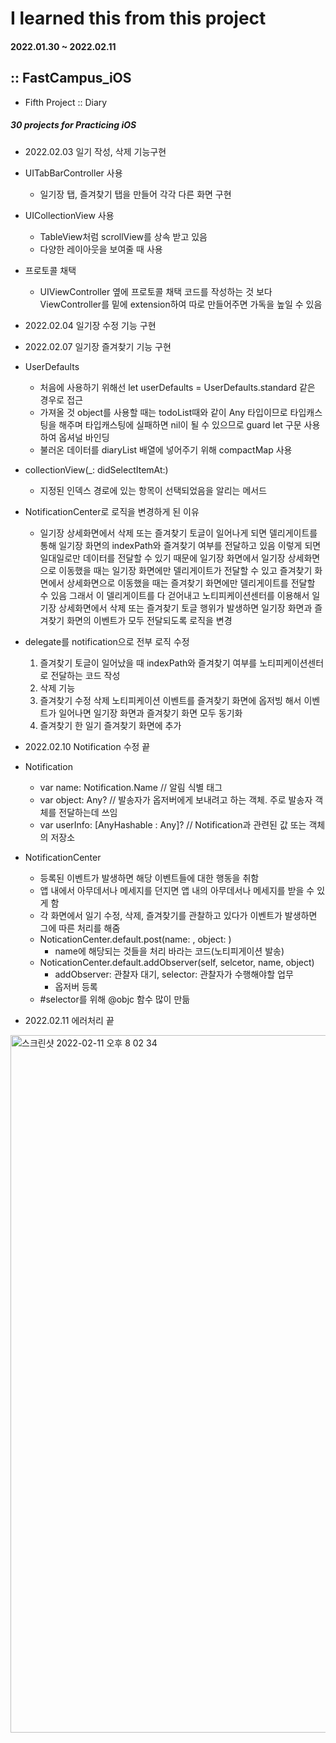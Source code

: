 # I learned this from this project
#### 2022.01.30 ~ 2022.02.11

## :: FastCampus_iOS

- Fifth Project :: Diary

##### 30 projects for Practicing iOS


* 2022.02.03 일기 작성, 삭제 기능구현
* UITabBarController 사용
    - 일기장 탭, 즐겨찾기 탭을 만들어 각각 다른 화면 구현
* UICollectionView 사용
    - TableView처럼 scrollView를 상속 받고 있음
    - 다양한 레이아웃을 보여줄 때 사용
* 프로토콜 채택
    - UIViewController 옆에 프로토콜 채택 코드를 작성하는 것 보다 ViewController를 밑에 extension하여 따로 만들어주면 가독을 높일 수 있음
* 2022.02.04 일기장 수정 기능 구현
* 2022.02.07 일기장 즐겨찾기 기능 구현

* UserDefaults
    - 처음에 사용하기 위해선 let userDefaults = UserDefaults.standard 같은 경우로 접근
    - 가져올 것 object를 사용할 때는 todoList때와 같이 Any 타입이므로 타입캐스팅을 해주며 타입캐스팅에 실패하면 nil이 될 수 있으므로 guard let 구문 사용하여 옵셔널 바인딩
    - 불러온 데이터를 diaryList 배열에 넣어주기 위해 compactMap 사용
* collectionView(_: didSelectItemAt:) 
    - 지정된 인덱스 경로에 있는 항목이 선택되었음을 알리는 메서드
    
* NotificationCenter로 로직을 변경하게 된 이유
    - 일기장 상세화면에서 삭제 또는 즐겨찾기 토글이 일어나게 되면 델리게이트를 통해 일기장 화면의 indexPath와 즐겨찾기 여부를 전달하고 있음
    이렇게 되면 일대일로만 데이터를 전달할 수 있기 때문에 일기장 화면에서 일기장 상세화면으로 이동했을 때는 일기장 화면에만 델리게이트가 전달할 수 있고 즐겨찾기 화면에서 상세화면으로 이동했을 때는 즐겨찾기 화면에만 델리게이트를 전달할 수 있음
    그래서 이 델리게이트를 다 걷어내고 노티피케이션센터를 이용해서 일기장 상세화면에서 삭제 또는 즐겨찾기 토글 행위가 발생하면 일기장 화면과 즐겨찾기 화면의 이벤트가 모두 전달되도록 로직을 변경
    
* delegate를 notification으로 전부 로직 수정
    1. 즐겨찾기 토글이 일어났을 때 indexPath와 즐겨찾기 여부를 노티피케이션센터로 전달하는 코드 작성
    2. 삭제 기능
    3. 즐겨찾기 수정 삭제 노티피케이션 이벤트를 즐겨찾기 화면에 옵저빙 해서 이벤트가 일어나면 일기장 화면과 즐겨찾기 화면 모두 동기화
    4. 즐겨찾기 한 일기 즐겨찾기 화면에 추가

* 2022.02.10 Notification 수정 끝

* Notification
    - var name: Notification.Name // 알림 식별 태그
    - var object: Any? // 발송자가 옵저버에게 보내려고 하는 객체. 주로 발송자 객체를 전달하는데 쓰임
    - var userInfo: [AnyHashable : Any]? // Notification과 관련된 값 또는 객체의 저장소
* NotificationCenter
    - 등록된 이벤트가 발생하면 해당 이벤트들에 대한 행동을 취함
    - 앱 내에서 아무데서나 메세지를 던지면 앱 내의 아무데서나 메세지를 받을 수 있게 함
    - 각 화면에서 일기 수정, 삭제, 즐겨찾기를 관찰하고 있다가 이벤트가 발생하면 그에 따른 처리를 해줌
    - NoticationCenter.default.post(name: , object: )
        - name에 해당되는 것들을 처리 바라는 코드(노티피게이션 발송)
    - NoticationCenter.default.addObserver(self, selcetor, name, object)
        - addObserver: 관찰자 대기, selector: 관찰자가 수행해야할 업무
        - 옵저버 등록
    - #selector를 위해 @objc 함수 많이 만듦

* 2022.02.11 에러처리 끝

<img width="1116" alt="스크린샷 2022-02-11 오후 8 02 34" src="https://user-images.githubusercontent.com/77393976/153582659-7a54f1aa-cfb6-4f08-91f5-34c0b1148426.png">

